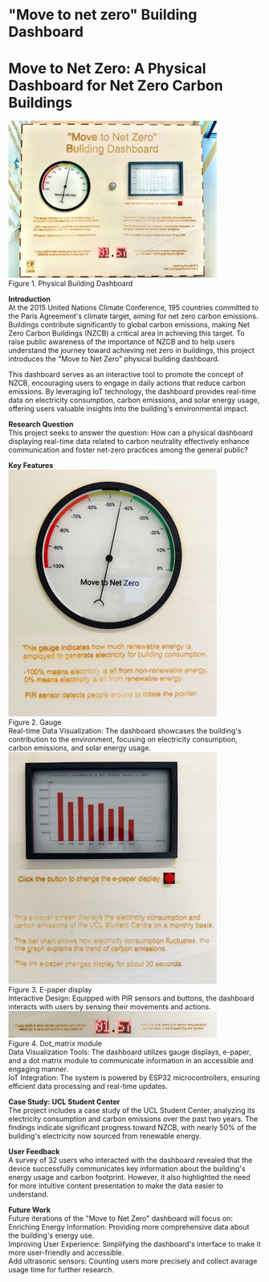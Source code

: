 # "Move to net zero" Building Dashboard  
<h1>Move to Net Zero: A Physical Dashboard for Net Zero Carbon Buildings</h1>  

![Figure 1. Dashboard](/Images/Dashboard.jpg)  
Figure 1. Physical Building Dashboard  

**Introduction**  
At the 2015 United Nations Climate Conference, 195 countries committed to the Paris Agreement's climate target, aiming for net zero carbon emissions. Buildings contribute significantly to global carbon emissions, making Net Zero Carbon Buildings (NZCB) a critical area in achieving this target. To raise public awareness of the importance of NZCB and to help users understand the journey toward achieving net zero in buildings, this project introduces the "Move to Net Zero" physical building dashboard.  

This dashboard serves as an interactive tool to promote the concept of NZCB, encouraging users to engage in daily actions that reduce carbon emissions. By leveraging IoT technology, the dashboard provides real-time data on electricity consumption, carbon emissions, and solar energy usage, offering users valuable insights into the building's environmental impact.  

**Research Question**  
This project seeks to answer the question: How can a physical dashboard displaying real-time data related to carbon neutrality effectively enhance communication and foster net-zero practices among the general public?  

**Key Features**  
![Figure 2. Gauge](/Images/Gauge.jpg)  
Figure 2. Gauge  
Real-time Data Visualization: The dashboard showcases the building's contribution to the environment, focusing on electricity consumption, carbon emissions, and solar energy usage.  
![Figure 3. E-paper](/Images/E-paper.jpg)  
Figure 3. E-paper display  
Interactive Design: Equipped with PIR sensors and buttons, the dashboard interacts with users by sensing their movements and actions.  
![Figure 4. Dot_matrix](/Images/Dot_matrix.jpg)  
Figure 4. Dot_matrix module  
Data Visualization Tools: The dashboard utilizes gauge displays, e-paper, and a dot matrix module to communicate information in an accessible and engaging manner.  
IoT Integration: The system is powered by ESP32 microcontrollers, ensuring efficient data processing and real-time updates.  

**Case Study: UCL Student Center**  
The project includes a case study of the UCL Student Center, analyzing its electricity consumption and carbon emissions over the past two years. The findings indicate significant progress toward NZCB, with nearly 50% of the building's electricity now sourced from renewable energy.  

**User Feedback**  
A survey of 32 users who interacted with the dashboard revealed that the device successfully communicates key information about the building's energy usage and carbon footprint. However, it also highlighted the need for more intuitive content presentation to make the data easier to understand.  

**Future Work**  
Future iterations of the "Move to Net Zero" dashboard will focus on:  
Enriching Energy Information: Providing more comprehensive data about the building's energy use.  
Improving User Experience: Simplifying the dashboard's interface to make it more user-friendly and accessible.  
Add ultrasonic sensors: Counting users more precisely and collect avarage usage time for further research.  

